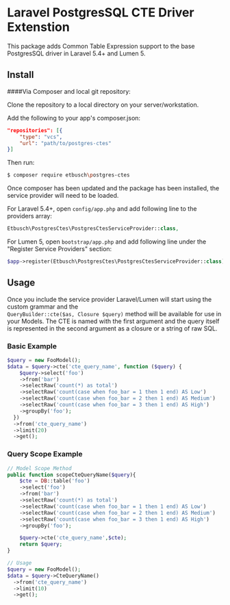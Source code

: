 # Laravel PostgresSQL CTE Driver Extenstion


This package adds Common Table Expression support to the base PostgresSQL driver in Laravel 5.4+ and Lumen 5.

## Install

####Via Composer and local git repository:

Clone the repository to a local directory on your server/workstation.

Add the following to your app's composer.json:

``` json
"repositories": [{
    "type": "vcs",
    "url": "path/to/postgres-ctes"
}]
```
Then run:

``` bash
$ composer require etbusch\postgres-ctes
```

Once composer has been updated and the package has been installed, the service provider will need to be loaded.


For Laravel 5.4+, open `config/app.php` and add following line to the providers array:
``` php
Etbusch\PostgresCtes\PostgresCtesServiceProvider::class,
```

For Lumen 5, open `bootstrap/app.php` and add following line under the "Register Service Providers" section:
``` php
$app->register(Etbusch\PostgresCtes\PostgresCtesServiceProvider::class);
```

## Usage

Once you include the service provider Laravel/Lumen will start using the custom grammar and the  
``` QueryBuilder::cte($as, Closure $query) ``` method will be available for use in your Models. The CTE is named with the first argument and the query itself is represented in the second argument as a closure or a string of raw SQL.

### Basic Example

``` php
$query = new FooModel();
$data = $query->cte('cte_query_name', function ($query) {
    $query->select('foo')
    ->from('bar')
    ->selectRaw('count(*) as total')
    ->selectRaw('count(case when foo_bar = 1 then 1 end) AS Low')
    ->selectRaw('count(case when foo_bar = 2 then 1 end) AS Medium')
    ->selectRaw('count(case when foo_bar = 3 then 1 end) AS High')
    ->groupBy('foo');
  })
  ->from('cte_query_name')
  ->limit(20)
  ->get();
```

### Query Scope Example

``` php
// Model Scope Method
public function scopeCteQueryName($query){
    $cte = DB::table('foo')
    ->select('foo')
    ->from('bar')
    ->selectRaw('count(*) as total')
    ->selectRaw('count(case when foo_bar = 1 then 1 end) AS Low')
    ->selectRaw('count(case when foo_bar = 2 then 1 end) AS Medium')
    ->selectRaw('count(case when foo_bar = 3 then 1 end) AS High')
    ->groupBy('foo');

    $query->cte('cte_query_name',$cte);
    return $query;
}

// Usage
$query = new FooModel();
$data = $query->CteQueryName()
  ->from('cte_query_name')
  ->limit(10)
  ->get();
```


